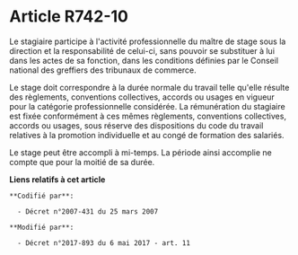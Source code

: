 # Article R742-10

Le stagiaire participe à l'activité professionnelle du maître de stage sous la direction et la responsabilité de celui-ci,
sans pouvoir se substituer à lui dans les actes de sa fonction, dans les conditions définies par le Conseil national des
greffiers des tribunaux de commerce.

Le stage doit correspondre à la durée normale du travail telle qu'elle résulte des règlements, conventions collectives,
accords ou usages en vigueur pour la catégorie professionnelle considérée. La rémunération du stagiaire est fixée
conformément à ces mêmes règlements, conventions collectives, accords ou usages, sous réserve des dispositions du code du
travail relatives à la promotion individuelle et au congé de formation des salariés.

Le stage peut être accompli à mi-temps. La période ainsi accomplie ne compte que pour la moitié de sa durée.

**Liens relatifs à cet article**

	**Codifié par**:

	  - Décret n°2007-431 du 25 mars 2007

	**Modifié par**:

	  - Décret n°2017-893 du 6 mai 2017 - art. 11
